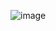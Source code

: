 ![image](https://github.com/rmonisha/HCI-BookStore/assets/82212779/ee3c885d-71d3-415c-b6d2-a603d03bb9c5)
